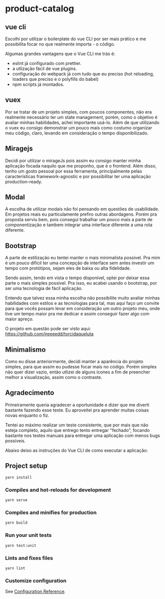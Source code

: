 # product-catalog

## vue cli

Escolhi por utilizar o boilerplate do vue CLI por ser mais prático e me possibilita focar no que realmente importa - o código.

Algumas grandes vantagens que o Vue CLI me trás é:
- eslint já configurado com prettier.
- a utlização fácil de vue plugins.
- configuração do webpack já com tudo que eu preciso (hot reloading, loaders que preciso e o polyfills do babel)
- npm scripts já montados.

## vuex
Por se tratar de um projeto simples, com poucos componentes, não era realmente necessário ter um state management, porém, como o objetivo é avaliar minhas habilidades, achei importante usá-lo.
Além de que utilizando o vuex eu consigo demonstrar um pouco mais como costumo organizar meu código, claro, levando em consideração o tempo disponibilizado.

## Miragejs
Decidi por utilizar o mirageJs pois assim eu consigo manter minha aplicação focada naquilo que me proponho, que é o frontend.
Além disso, tenho um gosto pessoal por essa ferramenta, principalmente pelas características framework-agnostic e por possibilitar ter uma aplicação production-ready.

## Modal
A escolha de utilizar modais não foi pensando em questões de usabilidade. Em projetos reais eu particulamente prefiro outras abordagens. Porém pra proposta serviu bem, pois consegui trabalhar um pouco mais a parte de componentização e tambem integrar uma interface diferente a uma rota diferente.

## Bootstrap
A parte de estilização eu tentei manter o mais minimalista possível. Pra mim é um pouco difícil ter uma concepção de interface sem antes investir um tempo com protótipos, sejam eles de baixa ou alta fidelidade.

Sendo assim, tendo em vista o tempo disponível, optei por deixar essa parte o mais simples possível.
Pra isso, eu acabei usando o bootstrap, por ser uma tecnologia de fácil aplicação.

Entendo que talvez essa minha escolha não possibilite muito avaliar minhas habilidades com estilos e as tecnologias para tal, mas aqui faço um convite para que vocês possam levar em consideração um outro projeto meu, onde tive um tempo maior pra me dedicar e assim conseguir fazer algo com maior apreço.

O projeto em questão pode ser visto aqui: https://github.com/jreeeedd/torcidaqueluta

## Minimalismo
Como eu disse anteriormente, decidi manter a aparência do projeto simples, para que assim eu pudesse focar mais no código. Porém simples não quer dizer vazio, então utlizei de alguns ícones a fim de preencher melhor a visualização, assim como o contraste.

## Agradecimento
Primeiramente queria agradecer a oportunidade e dizer que me diverti bastante fazendo esse teste. Eu aproveitei pra aprender muitas coisas novas enquanto o fiz.

Tentei ao máximo realizar um teste consistente, que por mais que não esteja completo, aquilo que entrego tento entregar "fechado", focando bastante nos testes manuais para entregar uma aplicação com menos bugs possíveis.

Abaixo deixo as instruções do Vue CLI de como executar a aplicação:

## Project setup
```
yarn install
```

### Compiles and hot-reloads for development
```
yarn serve
```

### Compiles and minifies for production
```
yarn build
```

### Run your unit tests
```
yarn test:unit
```

### Lints and fixes files
```
yarn lint
```

### Customize configuration
See [Configuration Reference](https://cli.vuejs.org/config/).
